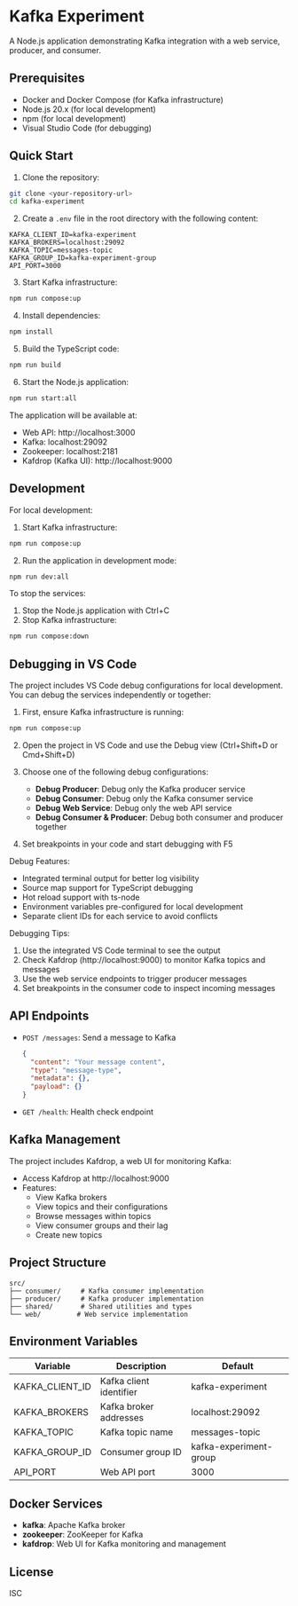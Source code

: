 # Kafka Experiment

A Node.js application demonstrating Kafka integration with a web service, producer, and consumer.

## Prerequisites

- Docker and Docker Compose (for Kafka infrastructure)
- Node.js 20.x (for local development)
- npm (for local development)
- Visual Studio Code (for debugging)

## Quick Start

1. Clone the repository:
```bash
git clone <your-repository-url>
cd kafka-experiment
```

2. Create a `.env` file in the root directory with the following content:
```env
KAFKA_CLIENT_ID=kafka-experiment
KAFKA_BROKERS=localhost:29092
KAFKA_TOPIC=messages-topic
KAFKA_GROUP_ID=kafka-experiment-group
API_PORT=3000
```

3. Start Kafka infrastructure:
```bash
npm run compose:up
```

4. Install dependencies:
```bash
npm install
```

5. Build the TypeScript code:
```bash
npm run build
```

6. Start the Node.js application:
```bash
npm run start:all
```

The application will be available at:
- Web API: http://localhost:3000
- Kafka: localhost:29092
- Zookeeper: localhost:2181
- Kafdrop (Kafka UI): http://localhost:9000

## Development

For local development:

1. Start Kafka infrastructure:
```bash
npm run compose:up
```

2. Run the application in development mode:
```bash
npm run dev:all
```

To stop the services:
1. Stop the Node.js application with Ctrl+C
2. Stop Kafka infrastructure:
```bash
npm run compose:down
```

## Debugging in VS Code

The project includes VS Code debug configurations for local development. You can debug the services independently or together:

1. First, ensure Kafka infrastructure is running:
```bash
npm run compose:up
```

2. Open the project in VS Code and use the Debug view (Ctrl+Shift+D or Cmd+Shift+D)

3. Choose one of the following debug configurations:
   - **Debug Producer**: Debug only the Kafka producer service
   - **Debug Consumer**: Debug only the Kafka consumer service
   - **Debug Web Service**: Debug only the web API service
   - **Debug Consumer & Producer**: Debug both consumer and producer together

4. Set breakpoints in your code and start debugging with F5

Debug Features:
- Integrated terminal output for better log visibility
- Source map support for TypeScript debugging
- Hot reload support with ts-node
- Environment variables pre-configured for local development
- Separate client IDs for each service to avoid conflicts

Debugging Tips:
1. Use the integrated VS Code terminal to see the output
2. Check Kafdrop (http://localhost:9000) to monitor Kafka topics and messages
3. Use the web service endpoints to trigger producer messages
4. Set breakpoints in the consumer code to inspect incoming messages

## API Endpoints

- `POST /messages`: Send a message to Kafka
  ```json
  {
    "content": "Your message content",
    "type": "message-type",
    "metadata": {},
    "payload": {}
  }
  ```
- `GET /health`: Health check endpoint

## Kafka Management

The project includes Kafdrop, a web UI for monitoring Kafka:
- Access Kafdrop at http://localhost:9000
- Features:
  - View Kafka brokers
  - View topics and their configurations
  - Browse messages within topics
  - View consumer groups and their lag
  - Create new topics

## Project Structure

```
src/
├── consumer/     # Kafka consumer implementation
├── producer/     # Kafka producer implementation
├── shared/       # Shared utilities and types
└── web/         # Web service implementation
```

## Environment Variables

| Variable | Description | Default |
|----------|-------------|---------|
| KAFKA_CLIENT_ID | Kafka client identifier | kafka-experiment |
| KAFKA_BROKERS | Kafka broker addresses | localhost:29092 |
| KAFKA_TOPIC | Kafka topic name | messages-topic |
| KAFKA_GROUP_ID | Consumer group ID | kafka-experiment-group |
| API_PORT | Web API port | 3000 |

## Docker Services

- **kafka**: Apache Kafka broker
- **zookeeper**: ZooKeeper for Kafka
- **kafdrop**: Web UI for Kafka monitoring and management

## License

ISC 